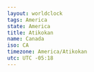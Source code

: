 ```yaml
---
layout: worldclock
tags: America
state: America
title: Atikokan
name: Canada
iso: CA
timezone: America/Atikokan
utc: UTC -05:18
---
```


